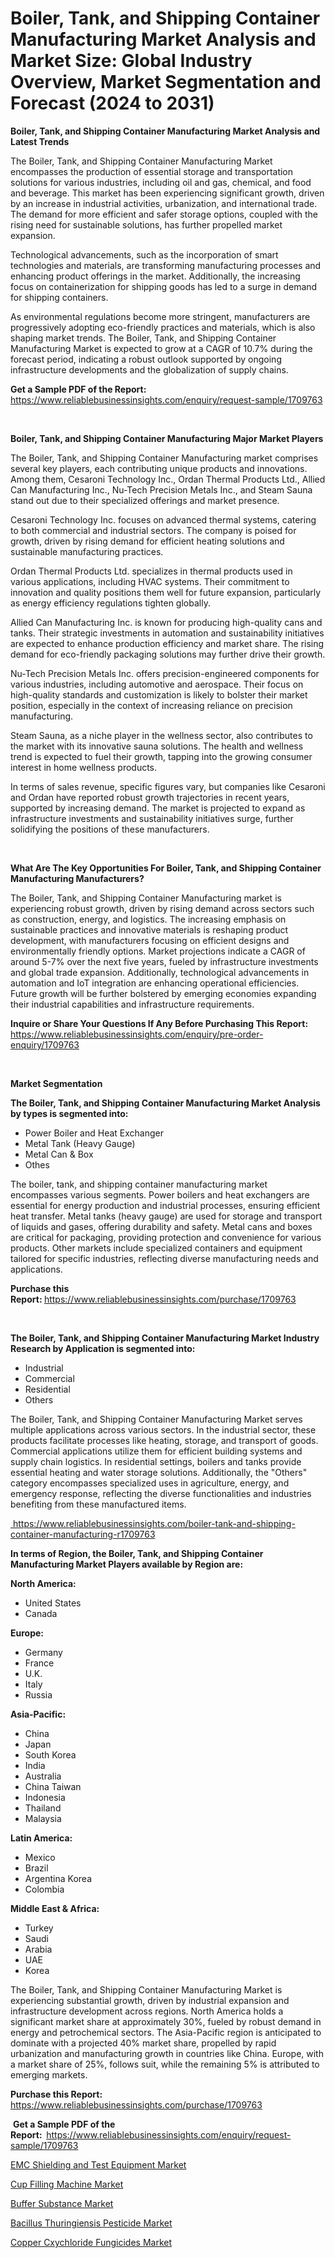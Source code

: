 <p><h1>Boiler, Tank, and Shipping Container Manufacturing Market Analysis and Market Size: Global Industry Overview, Market Segmentation and Forecast (2024 to 2031)</h1></p><p><strong>Boiler, Tank, and Shipping Container Manufacturing Market Analysis and Latest Trends</strong></p>
<p><p>The Boiler, Tank, and Shipping Container Manufacturing Market encompasses the production of essential storage and transportation solutions for various industries, including oil and gas, chemical, and food and beverage. This market has been experiencing significant growth, driven by an increase in industrial activities, urbanization, and international trade. The demand for more efficient and safer storage options, coupled with the rising need for sustainable solutions, has further propelled market expansion.</p><p>Technological advancements, such as the incorporation of smart technologies and materials, are transforming manufacturing processes and enhancing product offerings in the market. Additionally, the increasing focus on containerization for shipping goods has led to a surge in demand for shipping containers. </p><p>As environmental regulations become more stringent, manufacturers are progressively adopting eco-friendly practices and materials, which is also shaping market trends. The Boiler, Tank, and Shipping Container Manufacturing Market is expected to grow at a CAGR of 10.7% during the forecast period, indicating a robust outlook supported by ongoing infrastructure developments and the globalization of supply chains.</p></p>
<p><strong>Get a Sample PDF of the Report:&nbsp;</strong> <a href="https://www.reliablebusinessinsights.com/enquiry/request-sample/1709763?utm_campaign=96&utm_medium=2&utm_source=Github&utm_content=ia&utm_term=21102024&utm_id=boiler-tank-and-shipping-container-manufacturing">https://www.reliablebusinessinsights.com/enquiry/request-sample/1709763</a></p>
<p>&nbsp;</p>
<p><strong>Boiler, Tank, and Shipping Container Manufacturing Major Market Players</strong></p>
<p><p>The Boiler, Tank, and Shipping Container Manufacturing market comprises several key players, each contributing unique products and innovations. Among them, Cesaroni Technology Inc., Ordan Thermal Products Ltd., Allied Can Manufacturing Inc., Nu-Tech Precision Metals Inc., and Steam Sauna stand out due to their specialized offerings and market presence. </p><p>Cesaroni Technology Inc. focuses on advanced thermal systems, catering to both commercial and industrial sectors. The company is poised for growth, driven by rising demand for efficient heating solutions and sustainable manufacturing practices.</p><p>Ordan Thermal Products Ltd. specializes in thermal products used in various applications, including HVAC systems. Their commitment to innovation and quality positions them well for future expansion, particularly as energy efficiency regulations tighten globally.</p><p>Allied Can Manufacturing Inc. is known for producing high-quality cans and tanks. Their strategic investments in automation and sustainability initiatives are expected to enhance production efficiency and market share. The rising demand for eco-friendly packaging solutions may further drive their growth.</p><p>Nu-Tech Precision Metals Inc. offers precision-engineered components for various industries, including automotive and aerospace. Their focus on high-quality standards and customization is likely to bolster their market position, especially in the context of increasing reliance on precision manufacturing.</p><p>Steam Sauna, as a niche player in the wellness sector, also contributes to the market with its innovative sauna solutions. The health and wellness trend is expected to fuel their growth, tapping into the growing consumer interest in home wellness products.</p><p>In terms of sales revenue, specific figures vary, but companies like Cesaroni and Ordan have reported robust growth trajectories in recent years, supported by increasing demand. The market is projected to expand as infrastructure investments and sustainability initiatives surge, further solidifying the positions of these manufacturers.</p></p>
<p>&nbsp;</p>
<p><strong>What Are The Key Opportunities For Boiler, Tank, and Shipping Container Manufacturing Manufacturers?</strong></p>
<p><p>The Boiler, Tank, and Shipping Container Manufacturing market is experiencing robust growth, driven by rising demand across sectors such as construction, energy, and logistics. The increasing emphasis on sustainable practices and innovative materials is reshaping product development, with manufacturers focusing on efficient designs and environmentally friendly options. Market projections indicate a CAGR of around 5-7% over the next five years, fueled by infrastructure investments and global trade expansion. Additionally, technological advancements in automation and IoT integration are enhancing operational efficiencies. Future growth will be further bolstered by emerging economies expanding their industrial capabilities and infrastructure requirements.</p></p>
<p><strong>Inquire or Share Your Questions If Any Before Purchasing This Report:</strong> <a href="https://www.reliablebusinessinsights.com/enquiry/pre-order-enquiry/1709763?utm_campaign=96&utm_medium=2&utm_source=Github&utm_content=ia&utm_term=21102024&utm_id=boiler-tank-and-shipping-container-manufacturing">https://www.reliablebusinessinsights.com/enquiry/pre-order-enquiry/1709763</a></p>
<p>&nbsp;</p>
<p><strong>Market Segmentation</strong></p>
<p><strong>The Boiler, Tank, and Shipping Container Manufacturing Market Analysis by types is segmented into:</strong></p>
<p><ul><li>Power Boiler and Heat Exchanger</li><li>Metal Tank (Heavy Gauge)</li><li>Metal Can & Box</li><li>Othes</li></ul></p>
<p><p>The boiler, tank, and shipping container manufacturing market encompasses various segments. Power boilers and heat exchangers are essential for energy production and industrial processes, ensuring efficient heat transfer. Metal tanks (heavy gauge) are used for storage and transport of liquids and gases, offering durability and safety. Metal cans and boxes are critical for packaging, providing protection and convenience for various products. Other markets include specialized containers and equipment tailored for specific industries, reflecting diverse manufacturing needs and applications.</p></p>
<p><strong>Purchase this Report:&nbsp;</strong><a href="https://www.reliablebusinessinsights.com/purchase/1709763?utm_campaign=96&utm_medium=2&utm_source=Github&utm_content=ia&utm_term=21102024&utm_id=boiler-tank-and-shipping-container-manufacturing">https://www.reliablebusinessinsights.com/purchase/1709763</a></p>
<p>&nbsp;</p>
<p><strong>The Boiler, Tank, and Shipping Container Manufacturing Market Industry Research by Application is segmented into:</strong></p>
<p><ul><li>Industrial</li><li>Commercial</li><li>Residential</li><li>Others</li></ul></p>
<p><p>The Boiler, Tank, and Shipping Container Manufacturing Market serves multiple applications across various sectors. In the industrial sector, these products facilitate processes like heating, storage, and transport of goods. Commercial applications utilize them for efficient building systems and supply chain logistics. In residential settings, boilers and tanks provide essential heating and water storage solutions. Additionally, the "Others" category encompasses specialized uses in agriculture, energy, and emergency response, reflecting the diverse functionalities and industries benefiting from these manufactured items.</p></p>
<p><a href="https://www.reliablebusinessinsights.com/boiler-tank-and-shipping-container-manufacturing-r1709763?utm_campaign=96&utm_medium=2&utm_source=Github&utm_content=ia&utm_term=21102024&utm_id=boiler-tank-and-shipping-container-manufacturing">&nbsp;https://www.reliablebusinessinsights.com/boiler-tank-and-shipping-container-manufacturing-r1709763</a></p>
<p><strong>In terms of Region, the Boiler, Tank, and Shipping Container Manufacturing Market Players available by Region are:</strong></p>
<p>
    <p> <strong> North America: </strong>
        <ul>
            <li>United States</li>
            <li>Canada</li>
        </ul>
        </p> 
    <p> <strong> Europe: </strong>
        <ul>
            <li>Germany</li>
            <li>France</li>
            <li>U.K.</li>
            <li>Italy</li>
            <li>Russia</li>
        </ul>
        </p> 
    <p> <strong> Asia-Pacific: </strong>
        <ul>
            <li>China</li>
            <li>Japan</li>
            <li>South Korea</li>
            <li>India</li>
            <li>Australia</li>
            <li>China Taiwan</li>
            <li>Indonesia</li>
            <li>Thailand</li>
            <li>Malaysia</li>
        </ul>
        </p> 
    <p> <strong> Latin America: </strong>
        <ul>
            <li>Mexico</li>
            <li>Brazil</li>
            <li>Argentina Korea</li>
            <li>Colombia</li>
        </ul>
        </p> 
    <p> <strong> Middle East & Africa: </strong>
        <ul>
            <li>Turkey</li>
            <li>Saudi</li>
            <li>Arabia</li>
            <li>UAE</li>
            <li>Korea</li>
        </ul>
    </p>
    </p>
<p><p>The Boiler, Tank, and Shipping Container Manufacturing Market is experiencing substantial growth, driven by industrial expansion and infrastructure development across regions. North America holds a significant market share at approximately 30%, fueled by robust demand in energy and petrochemical sectors. The Asia-Pacific region is anticipated to dominate with a projected 40% market share, propelled by rapid urbanization and manufacturing growth in countries like China. Europe, with a market share of 25%, follows suit, while the remaining 5% is attributed to emerging markets.</p></p>
<p><strong>Purchase this Report: </strong><a href="https://www.reliablebusinessinsights.com/purchase/1709763?utm_campaign=96&utm_medium=2&utm_source=Github&utm_content=ia&utm_term=21102024&utm_id=boiler-tank-and-shipping-container-manufacturing">https://www.reliablebusinessinsights.com/purchase/1709763</a></p>
<p>&nbsp;<strong>Get a Sample PDF of the Report:&nbsp;&nbsp;</strong><a href="https://www.reliablebusinessinsights.com/enquiry/request-sample/1709763?utm_campaign=96&utm_medium=2&utm_source=Github&utm_content=ia&utm_term=21102024&utm_id=boiler-tank-and-shipping-container-manufacturing">https://www.reliablebusinessinsights.com/enquiry/request-sample/1709763</a></p>
<p><strong></strong></p>
<p><p><a href="https://issuu.com/reportprime-2/docs/emc-shielding-and-test-equipment-ma_60d21cf4be709e?utm_campaign=96&utm_medium=2&utm_source=Github&utm_content=ia&utm_term=21102024&utm_id=boiler-tank-and-shipping-container-manufacturing">EMC Shielding and Test Equipment Market</a></p><p><a href="https://issuu.com/reportprime-2/docs/cup-filling-machine-market-size-203_f823771f98c46b?utm_campaign=96&utm_medium=2&utm_source=Github&utm_content=ia&utm_term=21102024&utm_id=boiler-tank-and-shipping-container-manufacturing">Cup Filling Machine Market</a></p><p><a href="https://www.linkedin.com/pulse/buffer-substance-market-trends-detailed-study-its-segmentation-0n5ce?utm_campaign=96&utm_medium=2&utm_source=Github&utm_content=ia&utm_term=21102024&utm_id=boiler-tank-and-shipping-container-manufacturing">Buffer Substance Market</a></p><p><a href="https://github.com/MegiMusaj575/Market-Research-Report-List-1/blob/main/bacillus-thuringiensis-pesticide-market.md?utm_campaign=96&utm_medium=2&utm_source=Github&utm_content=ia&utm_term=21102024&utm_id=boiler-tank-and-shipping-container-manufacturing">Bacillus Thuringiensis Pesticide Market</a></p><p><a href="https://github.com/jennyt6m/Market-Research-Report-List-1/blob/main/copper-cxychloride-fungicides-market.md?utm_campaign=96&utm_medium=2&utm_source=Github&utm_content=ia&utm_term=21102024&utm_id=boiler-tank-and-shipping-container-manufacturing">Copper Cxychloride Fungicides Market</a></p></p>